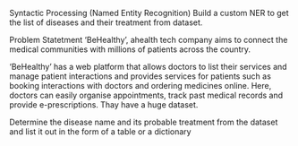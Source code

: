 Syntactic Processing (Named Entity Recognition)
Build a custom NER to get the list of diseases and their treatment from dataset.

Problem Statetment
‘BeHealthy’, ahealth tech company aims to connect the medical communities with millions of patients across the country.

‘BeHealthy’ has a web platform that allows doctors to list their services and manage patient interactions and provides services for patients such as booking interactions with doctors and ordering medicines online. Here, doctors can easily organise appointments, track past medical records and provide e-prescriptions. Thay have a huge dataset.

Determine the disease name and its probable treatment from the dataset and list it out in the form of a table or a dictionary 
